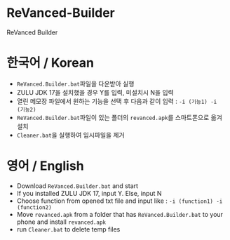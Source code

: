 # ReVanced-Builder
ReVanced Builder

# 한국어 / Korean
 - `ReVanced.Builder.bat`파일을 다운받아 실행
 - ZULU JDK 17을 설치했을 경우 Y를 입력, 미설치시 N을 입력
 - 열린 메모장 파일에서 원하는 기능을 선택 후 다음과 같이 입력 : `-i (기능1) -i (기능2)`
 - `ReVanced.Builder.bat`파일이 있는 폴더의 `revanced.apk`를 스마트폰으로 옮겨 설치
 - `Cleaner.bat`을 실행하여 임시파일을 제거
 
# 영어 / English
 - Download `ReVanced.Builder.bat` and start
 - If you installed ZULU JDK 17, input Y. Else, input N
 - Choose function from opened txt file and input like : `-i (function1) -i (function2)`
 - Move `revanced.apk` from a folder that has `ReVanced.Builder.bat` to your phone and install `revanced.apk`
 - run `Cleaner.bat` to delete temp files
